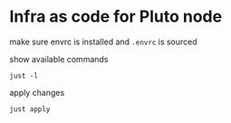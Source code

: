 # Infra as code for Pluto node

make sure envrc is installed and `.envrc` is sourced

show available commands

```
just -l
```

apply changes

```
just apply
```
